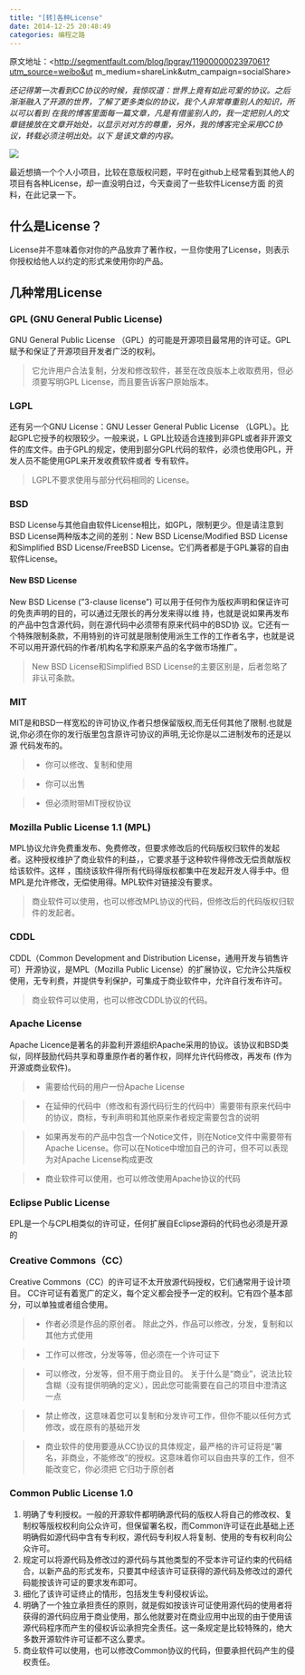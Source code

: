 ```yaml
---
title: "[转]各种License"
date: 2014-12-25 20:48:49
categories: 编程之路
---
```

原文地址：<http://segmentfault.com/blog/lpgray/1190000002397061?utm_source=weibo&ut
m_medium=shareLink&utm_campaign=socialShare>

_还记得第一次看到CC协议的时候，我惊叹道：世界上竟有如此可爱的协议。之后渐渐融入了开源的世界，了解了更多类似的协议，我个人非常尊重别人的知识，所以可以看到
在我的博客里面每一篇文章，凡是有借鉴别人的，我一定把别人的文章链接放在文章开始处，以显示对对方的尊重，另外，我的博客完全采用CC协议，转载必须注明出处。以下
是该文章的内容。_

![](http://zysmedia.qiniudn.com/license.jpg)

最近想搞一个个人小项目，比较在意版权问题，平时在github上经常看到其他人的项目有各种License，却一直没明白过，今天查阅了一些软件License方面
的资料，在此记录一下。

## 什么是License？

License并不意味着你对你的产品放弃了著作权，一旦你使用了License，则表示你授权给他人以约定的形式来使用你的产品。

## 几种常用License

### GPL (GNU General Public License)

GNU General Public License （GPL）的可能是开源项目最常用的许可证。GPL赋予和保证了开源项目开发者广泛的权利。

> 它允许用户合法复制，分发和修改软件，甚至在改良版本上收取费用，但必须要写明GPL License，而且要告诉客户原始版本。

### LGPL

还有另一个GNU License：GNU Lesser General Public License （LGPL）。比起GPL它授予的权限较少。一般来说，L
GPL比较适合连接到非GPL或者非开源文件的库文件。由于GPL的规定，使用到部分GPL代码的软件，必须也使用GPL，开发人员不能使用GPL来开发收费软件或者
专有软件。

> LGPL不要求使用与部分代码相同的 License。

### BSD

BSD License与其他自由软件License相比，如GPL，限制更少。但是请注意到BSD License两种版本之间的差别：New BSD
License/Modified BSD License 和Simplified BSD License/FreeBSD
License。它们两者都是于GPL兼容的自由软件License。

#### New BSD License

New BSD License (”3-clause license”) 可以用于任何作为版权声明和保证许可的免责声明的目的，可以通过无限长的再分发来得以维
持，也就是说如果再发布的产品中包含源代码，则在源代码中必须带有原来代码中的BSD协
议。它还有一个特殊限制条款，不用特别的许可就是限制使用派生工作的工作者名字，也就是说不可以用开源代码的作者/机构名字和原来产品的名字做市场推广。

> New BSD License和Simplified BSD License的主要区别是，后者忽略了非认可条款。

### MIT

MIT是和BSD一样宽松的许可协议,作者只想保留版权,而无任何其他了限制.也就是说,你必须在你的发行版里包含原许可协议的声明,无论你是以二进制发布的还是以源
代码发布的。

>   * 你可以修改、复制和使用

>   * 你可以出售

>   * 但必须附带MIT授权协议

### Mozilla Public License 1.1 (MPL)

MPL协议允许免费重发布、免费修改，但要求修改后的代码版权归软件的发起者。这种授权维护了商业软件的利益，，它要求基于这种软件得修改无偿贡献版权给该软件。这样
，围绕该软件得所有代码得版权都集中在发起开发人得手中。但MPL是允许修改，无偿使用得。MPL软件对链接没有要求。

> 商业软件可以使用，也可以修改MPL协议的代码，但修改后的代码版权归软件的发起者。

### CDDL

CDDL（Common Development and Distribution License，通用开发与销售许可）开源协议，是MPL（Mozilla
Public License）的扩展协议，它允许公共版权使用，无专利费，并提供专利保护，可集成于商业软件中，允许自行发布许可。

> 商业软件可以使用，也可以修改CDDL协议的代码。

### Apache License

Apache Licence是著名的非盈利开源组织Apache采用的协议。该协议和BSD类似，同样鼓励代码共享和尊重原作者的著作权，同样允许代码修改，再发布
(作为开源或商业软件)。

>   * 需要给代码的用户一份Apache License

>   * 在延伸的代码中（修改和有源代码衍生的代码中）需要带有原来代码中的协议，商标，专利声明和其他原来作者规定需要包含的说明

>   * 如果再发布的产品中包含一个Notice文件，则在Notice文件中需要带有Apache
License。你可以在Notice中增加自己的许可，但不可以表现为对Apache License构成更改

>   * 商业软件可以使用，也可以修改使用Apache协议的代码

### Eclipse Public License

EPL是一个与CPL相类似的许可证，任何扩展自Eclipse源码的代码也必须是开源的

### Creative Commons（CC）

Creative Commons（CC）的许可证不太开放源代码授权，它们通常用于设计项目。
CC许可证有着宽广的定义，每个定义都会授予一定的权利。它有四个基本部分，可以单独或者组合使用。

>   * 作者必须是作品的原创者。 除此之外，作品可以修改，分发，复制和以其他方式使用

>   * 工作可以修改，分发等等，但必须在一个许可证下

>   * 可以修改，分发等，但不用于商业目的。 关于什么是“商业”，说法比较含糊（没有提供明确的定义），因此您可能需要在自己的项目中澄清这一点

>   * 禁止修改，这意味着您可以复制和分发许可工作，但你不能以任何方式修改，或在原有的基础开发

>   * 商业软件的使用要遵从CC协议的具体规定，最严格的许可证将是“署名，非商业，不能修改”的授权。这意味着你可以自由共享的工作，但不能改变它，你必须把
它归功于原创者

### Common Public License 1.0

  1. 明确了专利授权。一般的开源软件都明确源代码的版权人将自己的修改权、复制权等版权权利向公众许可，但保留署名权，而Common许可证在此基础上还明确假如源代码中含有专利权，源代码专利权人将复制、使用的专有权利向公众许可。
  2. 规定可以将源代码及修改过的源代码与其他类型的不受本许可证约束的代码结合，以新产品的形式发布，只要其中经该许可证获得的源代码及修改过的源代码能按该许可证的要求发布即可。
  3. 细化了该许可证终止的情形，包括发生专利侵权诉讼。
  4. 明确了一个独立承担责任的原则，就是假如按该许可证使用源代码的使用者将获得的源代码应用于商业使用，那么他就要对在商业应用中出现的由于使用该源代码程序而产生的侵权诉讼承担完全责任。这一条规定是比较特殊的，绝大多数开源软件许可证都不这么要求。
  5. 商业软件可以使用，也可以修改Common协议的代码，但要承担代码产生的侵权责任。
